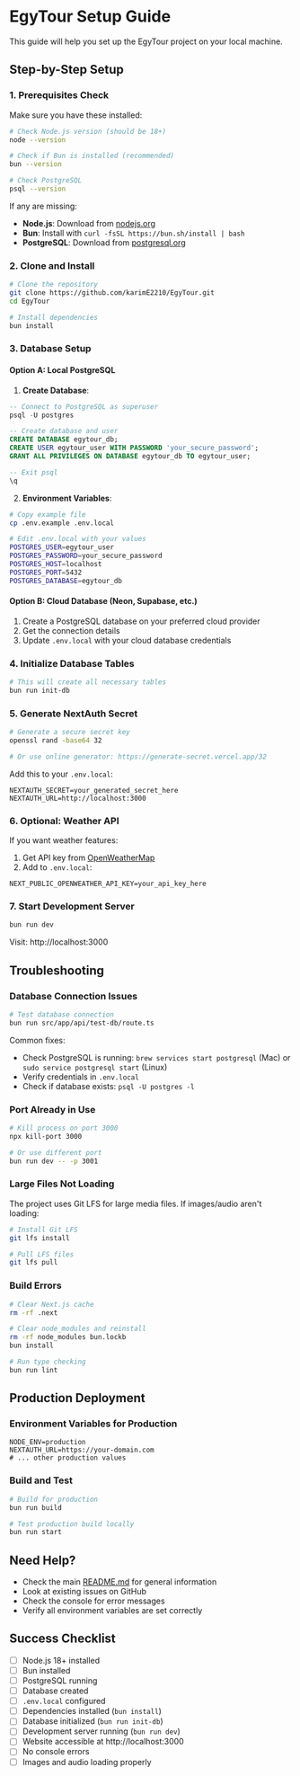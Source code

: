 # EgyTour Setup Guide

This guide will help you set up the EgyTour project on your local machine.

## Step-by-Step Setup

### 1. Prerequisites Check

Make sure you have these installed:

```bash
# Check Node.js version (should be 18+)
node --version

# Check if Bun is installed (recommended)
bun --version

# Check PostgreSQL
psql --version
```

If any are missing:
- **Node.js**: Download from [nodejs.org](https://nodejs.org/)
- **Bun**: Install with `curl -fsSL https://bun.sh/install | bash`
- **PostgreSQL**: Download from [postgresql.org](https://www.postgresql.org/download/)

### 2. Clone and Install

```bash
# Clone the repository
git clone https://github.com/karimE2210/EgyTour.git
cd EgyTour

# Install dependencies
bun install
```

### 3. Database Setup

#### Option A: Local PostgreSQL

1. **Create Database**:
```sql
-- Connect to PostgreSQL as superuser
psql -U postgres

-- Create database and user
CREATE DATABASE egytour_db;
CREATE USER egytour_user WITH PASSWORD 'your_secure_password';
GRANT ALL PRIVILEGES ON DATABASE egytour_db TO egytour_user;

-- Exit psql
\q
```

2. **Environment Variables**:
```bash
# Copy example file
cp .env.example .env.local

# Edit .env.local with your values
POSTGRES_USER=egytour_user
POSTGRES_PASSWORD=your_secure_password
POSTGRES_HOST=localhost
POSTGRES_PORT=5432
POSTGRES_DATABASE=egytour_db
```

#### Option B: Cloud Database (Neon, Supabase, etc.)

1. Create a PostgreSQL database on your preferred cloud provider
2. Get the connection details
3. Update `.env.local` with your cloud database credentials

### 4. Initialize Database Tables

```bash
# This will create all necessary tables
bun run init-db
```

### 5. Generate NextAuth Secret

```bash
# Generate a secure secret key
openssl rand -base64 32

# Or use online generator: https://generate-secret.vercel.app/32
```

Add this to your `.env.local`:
```env
NEXTAUTH_SECRET=your_generated_secret_here
NEXTAUTH_URL=http://localhost:3000
```

### 6. Optional: Weather API

If you want weather features:

1. Get API key from [OpenWeatherMap](https://openweathermap.org/api)
2. Add to `.env.local`:
```env
NEXT_PUBLIC_OPENWEATHER_API_KEY=your_api_key_here
```

### 7. Start Development Server

```bash
bun run dev
```

Visit: http://localhost:3000

## Troubleshooting

### Database Connection Issues

```bash
# Test database connection
bun run src/app/api/test-db/route.ts
```

Common fixes:
- Check PostgreSQL is running: `brew services start postgresql` (Mac) or `sudo service postgresql start` (Linux)
- Verify credentials in `.env.local`
- Check if database exists: `psql -U postgres -l`

### Port Already in Use

```bash
# Kill process on port 3000
npx kill-port 3000

# Or use different port
bun run dev -- -p 3001
```

### Large Files Not Loading

The project uses Git LFS for large media files. If images/audio aren't loading:

```bash
# Install Git LFS
git lfs install

# Pull LFS files
git lfs pull
```

### Build Errors

```bash
# Clear Next.js cache
rm -rf .next

# Clear node_modules and reinstall
rm -rf node_modules bun.lockb
bun install

# Run type checking
bun run lint
```

## Production Deployment

### Environment Variables for Production

```env
NODE_ENV=production
NEXTAUTH_URL=https://your-domain.com
# ... other production values
```

### Build and Test

```bash
# Build for production
bun run build

# Test production build locally
bun run start
```

## Need Help?

- Check the main [README.md](./README.md) for general information
- Look at existing issues on GitHub
- Check the console for error messages
- Verify all environment variables are set correctly

## Success Checklist

- [ ] Node.js 18+ installed
- [ ] Bun installed
- [ ] PostgreSQL running
- [ ] Database created
- [ ] `.env.local` configured
- [ ] Dependencies installed (`bun install`)
- [ ] Database initialized (`bun run init-db`)
- [ ] Development server running (`bun run dev`)
- [ ] Website accessible at http://localhost:3000
- [ ] No console errors
- [ ] Images and audio loading properly 